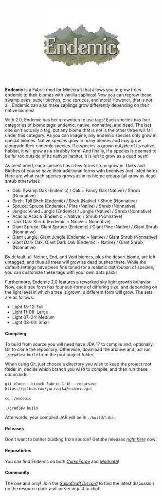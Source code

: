 <p align="center"><img src="https://github.com/yurisuika/Endemic/blob/Fabric-1.18/src/main/resources/assets/endemic/icon.png?raw=true" width="256" height="256"></p>

**Endemic** is a Fabric mod for Minecraft that allows you to grow trees endemic to their biomes with vanilla saplings! Now you can regrow those swamp oaks, super birches, pine spruces, and more! However, that is not all; Endemic can also make saplings grow differently depending on their native biomes!

With 2.0, Endemic has been rewritten to use tags! Each species has four categories of biome tags: endemic, native, nonnative, and dead. The last one isn't actually a tag, but any biome that is not is the other three will fall under this category. As you can imagine, any endemic species only grow in special biomes. Native species grow in many biomes and may grow alongside their endemic species. If a species is grown outside of its native habitat, it will grow as a shrubby form. And finally, if a species is deemed to be far too outside of its natives habitat, it is left to grow as a dead bush!

As mentioned, each species has a few forms it can grow in. Oaks and Birches of course have their additional forms with beehives (not listed here). Here are what each species grows as in its biome groups (all grow as dead shrub otherwise):
- Oak: Swamp Oak (Endemic) / Oak + Fancy Oak (Native) / Shrub (Nonnative)
- Birch: Tall Birch (Endemic) / Birch (Native) / Shrub (Nonnative)
- Spruce: Spruce (Endemic) / Pine (Native) / Shrub (Nonnative)
- Jungle: Vined Jungle (Endemic) / Jungle (Native) / Shrub (Nonnative)
- Acacia: Acacia (Endemic + Native) / Shrub (Nonnative)
- Dark Oak: Shrub (Endemic + Native + Nonnative)
- Giant Spruce: Giant Spruce (Endemic) / Giant Pine (Native) / Giant Shrub (Nonnative)
- Giant Jungle: Giant Jungle (Endemic + Native) / Giant Shrub (Nonnative)
- Giant Dark Oak: Giant Dark Oak (Endemic + Native) / Giant Shrub (Nonnative)

By default, all Nether, End, and Void biomes, plus the desert biome, are left untagged, and thus all trees will grow as dead bushes there. While the default settings have been fine tuned for a realistic distribution of species, you can customize these tags with your own data pack!

Furthermore, Endemic 2.0 features a reworked sky light growth behavior. Now, each tree form has four sub-forms of differing size, and depending on the light level in which a tree is grown, a different form will grow. The sets are as follows:
- Light 15-12: Full
- Light 11-08: Large
- Light 07-04: Medium
- Light 03-00: Small

#### Compiling

To build from source you will need have JDK 17 to compile and, optionally, Git to clone the repository. Otherwise, download the archive and just run `./gradlew build` from the root project folder.

When using Git, just choose a directory you wish to keep the project root folder in, decide which branch you wish to compile, and then run these commands:

```shell script
git clone --branch Fabric-1.18 --recursive https://github.com/yurisuika/endemic.git

cd ./endemic

./gradlew build
```

Afterwards, your compiled JAR will be in `./build/libs`.

#### Releases

Don't want to bother building from source? Get the releases *[right here](https://github.com/yurisuika/Endemic/releases)* now!

#### Repositories

You can find Endemic on both *[CurseForge](https://www.curseforge.com/minecraft/mc-mods/endemic)* and *[Modrinth](https://modrinth.com/mod/endemic)*!

#### Community

The one and only! Join the *[SuikaCraft Discord](https://discord.gg/0zdNEkQle7Qg9C1H)* to find the latest discussion on the resource pack and server or just to chat!

